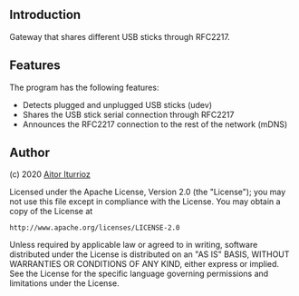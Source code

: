 ## Introduction

Gateway that shares different USB sticks through RFC2217.

## Features

The program has the following features:

- Detects plugged and unplugged USB sticks (udev)
- Shares the USB stick serial connection through RFC2217
- Announces the RFC2217 connection to the rest of the network (mDNS)

## Author

(c) 2020 [Aitor Iturrioz](https://github.com/bodiroga)

Licensed under the Apache License, Version 2.0 (the "License");
you may not use this file except in compliance with the License.
You may obtain a copy of the License at

    http://www.apache.org/licenses/LICENSE-2.0

Unless required by applicable law or agreed to in writing, software
distributed under the License is distributed on an "AS IS" BASIS,
WITHOUT WARRANTIES OR CONDITIONS OF ANY KIND, either express or implied.
See the License for the specific language governing permissions and
limitations under the License.
